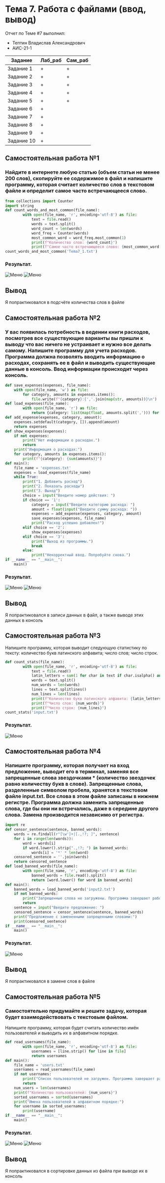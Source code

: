 # Тема 7. Работа с файлами (ввод, вывод)
Отчет по Теме #7 выполнил:
- Тептин Владислав Александрович
- АИС-21-1

| Задание | Лаб_раб | Сам_раб |
| ------ | ------ | ------ |
| Задание 1 | + | + |
| Задание 2 | + | + |
| Задание 3 | + | + |
| Задание 4 | + | + |
| Задание 5 | + | + |
| Задание 6 | + |  
| Задание 7 | + |  
| Задание 8 | + |  
| Задание 9 | + |  
| Задание 10 | + |  


## Самостоятельная работа №1
### Найдите в интернете любую статью (объем статьи не менее 200 слов), скопируйте ее содержимое в файл и напишите программу, которая считает количество слов в текстовом файле и определит самое часто встречающееся слово.

```python
from collections import Counter
import string
def count_words_and_most_common(file_name):
        with open(file_name, 'r', encoding='utf-8') as file:
            text = file.read()
            words = text.split()
            word_count = len(words)
            word_freq = Counter(words)
            most_common_word = word_freq.most_common(1)
            print(f"Количество слов: {word_count}")
            print(f"Самое часто встречающееся слово: {most_common_word[0][0]}")
count_words_and_most_common('Tema7_1.txt')
```
### Результат.
![Меню](https://github.com/boogeyman144/origin/blob/Тема_7/Pic/Тема7_1.png)
![Меню](https://github.com/boogeyman144/origin/blob/Тема_7/Pic/Тема7_1(2).png)

## Вывод
Я попрактиковался в подсчёте количества слов в файле
  
## Самостоятельная работа №2
### У вас появилась потребность в ведении книги расходов, посмотрев все существующие варианты вы пришли к выводу что вас ничего не устраивает и нужно все делать самому. Напишите программу для учета расходов. Программа должна позволять вводить информацию о расходах, сохранять ее в файл и выводить существующие данные в консоль. Ввод информации происходит через консоль.

```python
def save_expenses(expenses, file_name):
    with open(file_name, 'w') as file:
        for category, amounts in expenses.items():
            file.write(f"{category}:{','.join(map(str, amounts))}\n")
def load_expenses(file_name):
        with open(file_name, 'r') as file:
            return {category: list(map(float, amounts.split(','))) for line in file if (category := line.strip().split(':')[0]) for amounts in [line.strip().split(':')[1]]}
def add_expense(expenses, category, amount):
    expenses.setdefault(category, []).append(amount)
    return expenses
def show_expenses(expenses):
    if not expenses:
        print("Нет информации о расходах.")
        return
    print("Информация о расходах:")
    for category, amounts in expenses.items():
        print(f"{category}: {sum(amounts)}")
def main():
    file_name = 'expenses.txt'
    expenses = load_expenses(file_name)
    while True:
        print("1. Добавить расход")
        print("2. Показать расходы")
        print("3. Выход")
        choice = input("Введите номер действия: ")
        if choice == '1':
            category = input("Введите категорию расхода: ")
            amount = float(input("Введите сумму расхода: "))
            expenses = add_expense(expenses, category, amount)
            save_expenses(expenses, file_name)
            print("Расход успешно добавлен!")
        elif choice == '2':
            show_expenses(expenses)
        elif choice == '3':
            print("Выход из программы.")
            break
        else:
            print("Некорректный ввод. Попробуйте снова.")
if __name__ == "__main__":
    main()
```
### Результат.
![Меню](https://github.com/boogeyman144/origin/blob/Тема_7/Pic/Тема7_2.png)
![Меню](https://github.com/boogeyman144/origin/blob/Тема_7/Pic/Тема7_2(2).png)

## Вывод
  Я попрактиковался в записи данных в файл, а также выводе этих данных в консоль
  
## Самостоятельная работа №3
Напишите программу, которая выводит следующую статистику по тексту: количество букв латинского алфавита; число слов; число строк. 

```python
def count_stats(file_name):
        with open(file_name, 'r', encoding='utf-8') as file:
            text = file.read()
            latin_letters = sum(1 for char in text if char.isalpha() and char.isascii())
            words = text.split()
            num_words = len(words)
            lines = text.splitlines()
            num_lines = len(lines)
            print(f"Количество букв латинского алфавита: {latin_letters}")
            print(f"Число слов: {num_words}")
            print(f"Число строк: {num_lines}")
count_stats('input.txt')
```
### Результат.
![Меню](https://github.com/boogeyman144/origin/blob/Тема_7/Pic/Тема7_3.png)

## Самостоятельная работа №4
### Напишите программу, которая получает на вход предложение, выводит его в терминал, заменяя все запрещенные слова звездочками * (количество звездочек равно количеству букв в слове). Запрещенные слова, разделенные символом пробела, хранятся в текстовом файле input.txt. Все слова в этом файле записаны в нижнем регистре. Программа должна заменить запрещенные слова, где бы они ни встречались, даже в середине другого слова. Замена производится независимо от регистра.

```python
import re
def censor_sentence(sentence, banned_words):
    words = re.findall(r"[\w']+|[.,!?; ]", sentence)
    for i in range(len(words)):
        word = words[i]
        if word.lower().strip(".,!?; ") in banned_words:
            words[i] = '*' * len(word)
    censored_sentence = ''.join(words)
    return censored_sentence
def load_banned_words(file_name):
        with open(file_name, 'r', encoding='utf-8') as file:
            banned_words = file.read().split()
            return [word.lower() for word in banned_words]
def main():
    banned_words = load_banned_words('input2.txt')
    if not banned_words:
        print("Запрещенные слова не загружены. Программа завершает работу.")
        return
    sentence = input("Введите предложение: ")
    censored_sentence = censor_sentence(sentence, banned_words)
    print("Предложение с замененными запрещенными словами:")
    print(censored_sentence)
if __name__ == "__main__":
    main()
```
### Результат.
![Меню](https://github.com/boogeyman144/origin/blob/Тема_7/Pic/Тема7_4.png)

## Вывод
Я попрактиковался в замене слов в файле
 
## Самостоятельная работа №5
### Самостоятельно придумайте и решите задачу, которая будет взаимодействовать с текстовым файлом.
Напишите программу, которая будет считать количество имён пользователей и выводить их в алфавитном порядке.

```python
def read_usernames(file_name):
        with open(file_name, 'r', encoding='utf-8') as file:
            usernames = [line.strip() for line in file]
            return usernames
def main():
    file_name = 'users.txt'
    usernames = read_usernames(file_name)
    if not usernames:
        print("Список пользователей не загружен. Программа завершает работу.")
        return
    num_users = len(usernames)
    print(f"Количество пользователей: {num_users}")
    sorted_usernames = sorted(usernames)
    print("Имена пользователей в алфавитном порядке:")
    for username in sorted_usernames:
        print(username)
if __name__ == "__main__":
    main()
```
### Результат.
![Меню](https://github.com/boogeyman144/origin/blob/Тема_7/Pic/Тема7_5.png)
![Меню](https://github.com/boogeyman144/origin/blob/Тема_7/Pic/Тема7_5(2).png)

## Вывод
Я попрактиковался в сортировке данных из файла при выводе их в консоль
